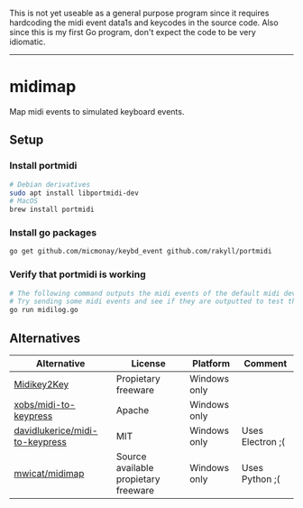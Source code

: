 This is not yet useable as a general purpose program since it requires hardcoding the midi event data1s and keycodes in the source code. Also since this is my first Go program, don't expect the code to be very idiomatic.

---

# midimap
Map midi events to simulated keyboard events.
## Setup
### Install portmidi
```sh
# Debian derivatives
sudo apt install libportmidi-dev
# MacOS
brew install portmidi
```
### Install go packages
```sh
go get github.com/micmonay/keybd_event github.com/rakyll/portmidi
```
### Verify that portmidi is working
```sh
# The following command outputs the midi events of the default midi device to stdout.
# Try sending some midi events and see if they are outputted to test that portmidi is working correctly
go run midilog.go
```

## Alternatives
| Alternative                                                                         | License                              | Platform     | Comment          |
|-------------------------------------------------------------------------------------|--------------------------------------|--------------|------------------|
| [Midikey2Key](https://midikey2key.de)                                               | Propietary freeware                  | Windows only |                  |
| [xobs/midi-to-keypress](https://github.com/xobs/midi-to-keypress)                   | Apache | Windows only |                  |
| [davidlukerice/midi-to-keypress](https://github.com/davidlukerice/midi-to-keypress) | MIT                                  | Windows only | Uses Electron ;( |
| [mwicat/midimap](https://github.com/mwicat/midimap)                                 | Source available propietary freeware | Windows only | Uses Python ;(   |
